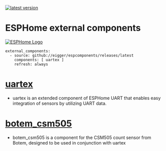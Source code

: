 [![latest version](https://img.shields.io/github/release/eigger/espcomponents?display_name=tag&include_prereleases&label=latest%20version)](https://github.com/eigger/espcomponents/releases)
# ESPHome external components 
[![ESPHome Logo](https://esphome.io/_images/logo-text.png)](https://esphome.io/)
```
external_components:
  - source: github://eigger/espcomponents/releases/latest
    components: [ uartex ]
    refresh: always
```

# [uartex](/components/uartex)
- uartex is an extended component of ESPHome UART that enables easy integration of sensors by utilizing UART data.

# [botem_csm505](/components/botem_csm505)
- botem_csm505 is a component for the CSM505 count sensor from Botem, designed to be used in conjunction with uartex
